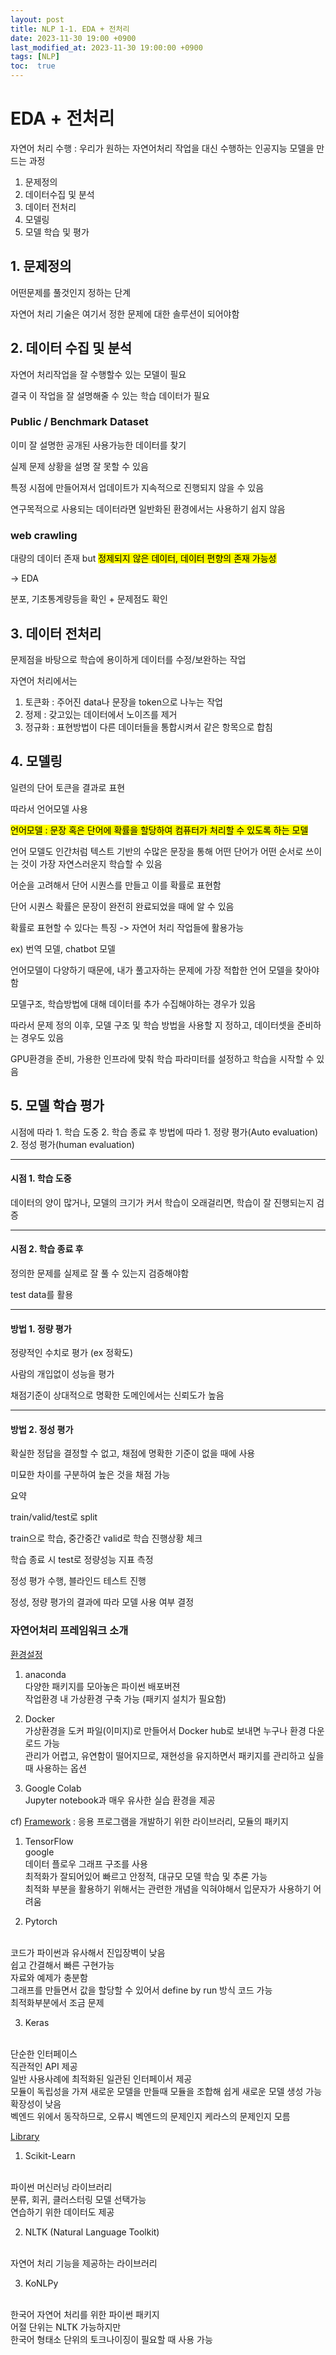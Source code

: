 ```yaml
---
layout: post
title: NLP 1-1. EDA + 전처리
date: 2023-11-30 19:00 +0900
last_modified_at: 2023-11-30 19:00:00 +0900
tags: [NLP]
toc:  true
---
```


# EDA + 전처리

자연어 처리 수행 : 우리가 원하는 자연어처리 작업을 대신 수행하는 인공지능 모델을 만드는 과정

1. 문제정의
2. 데이터수집 및 분석
3. 데이터 전처리
4. 모델링
5. 모델 학습 및 평가

## 1. 문제정의

어떤문제를 풀것인지 정하는 단계

자연어 처리 기술은 여기서 정한 문제에 대한 솔루션이 되어야함

## 2. 데이터 수집 및 분석

자연어 처리작업을 잘 수행할수 있는 모델이 필요

결국 이 작업을 잘 설명해줄 수 있는 학습 데이터가 필요

### Public / Benchmark Dataset

이미 잘 설명한 공개된 사용가능한 데이터를 찾기

실제 문제 상황을 설명 잘 못할 수 있음

특정 시점에 만들어져서 업데이트가 지속적으로 진행되지 않을 수 있음

연구목적으로 사용되는 데이터라면 일반화된 환경에서는 사용하기 쉽지 않음

### web crawling

대량의 데이터 존재 but <mark>정제되지 않은 데이터, 데이터 편향의 존재 가능성</mark>

-> EDA

분포, 기초통계량등을 확인 + 문제점도 확인

## 3. 데이터 전처리

문제점을 바탕으로 학습에 용이하게 데이터를 수정/보완하는 작업

자연어 처리에서는

1. 토큰화 : 주어진 data나 문장을 token으로 나누는 작업
2. 정제 : 갖고있는 데이터에서 노이즈를 제거
3. 정규화 : 표현방법이 다른 데이터들을 통합시켜서 같은 항목으로 합침

## 4. 모델링

일련의 단어 토큰을 결과로 표현

따라서 언어모델 사용

<mark>언어모델 : 문장 혹은 단어에 확률을 할당하여 컴퓨터가 처리할 수 있도록 하는 모델</mark>

언어 모델도 인간처럼 텍스트 기반의 수많은 문장을 통해 어떤 단어가 어떤 순서로 쓰이는 것이 가장 자연스러운지 학습할 수 있음

어순을 고려해서 단어 시퀀스를 만들고 이를 확률로 표현함

단어 시퀀스 확률은 문장이 완전히 완료되었을 때에 알 수 있음

확률로 표현할 수 있다는 특징 -> 자연어 처리 작업들에 활용가능

ex) 번역 모델, chatbot 모델

언어모델이 다양하기 때문에, 내가 풀고자하는 문제에 가장 적합한 언어 모델을 찾아야함

모델구조, 학습방법에 대해 데이터를 추가 수집해야하는 경우가 있음

따라서 문제 정의 이후, 모델 구조 및 학습 방법을 사용할 지 정하고, 데이터셋을 준비하는 경우도 있음

GPU환경을 준비, 가용한 인프라에 맞춰 학습 파라미터를 설정하고 학습을 시작할 수 있음

## 5. 모델 학습 평가

시점에 따라 1. 학습 도중 2. 학습 종료 후
방법에 따라 1. 정량 평가(Auto evaluation) 2. 정성 평가(human evaluation)

---
#### 시점 1. 학습 도중

데이터의 양이 많거나, 모델의 크기가 커서 학습이 오래걸리면, 학습이 잘 진행되는지 검증

---
#### 시점 2. 학습 종료 후

정의한 문제를 실제로 잘 풀 수 있는지 검증해야함

test data를 활용

---
#### 방법 1. 정량 평가

정량적인 수치로 평가 (ex 정확도)

사람의 개입없이 성능을 평가

채점기준이 상대적으로 명확한 도메인에서는 신뢰도가 높음

---
#### 방법 2. 정성 평가

확실한 정답을 결정할 수 없고, 채점에 명확한 기준이 없을 때에 사용

미묘한 차이를 구분하여 높은 것을 채점 가능

요약

train/valid/test로 split

train으로 학습, 중간중간 valid로 학습 진행상황 체크

학습 종료 시 test로 정량성능 지표 측정

정성 평가 수행, 블라인드 테스트 진행

정성, 정량 평가의 결과에 따라 모델 사용 여부 결정

### 자연어처리 프레임워크 소개

<ins>환경설정</ins>

1. anaconda<br>
다양한 패키지를 모아놓은 파이썬 배포버젼<br>
작업환경 내 가상환경 구축 가능 (패키지 설치가 필요함)

2. Docker<br>
가상환경을 도커 파일(이미지)로 만들어서 Docker hub로 보내면 누구나 환경 다운로드 가능<br>
관리가 어렵고, 유연함이 떨어지므로, 재현성을 유지하면서 패키지를 관리하고 싶을 때 사용하는 옵션

3. Google Colab<br>
Jupyter notebook과 매우 유사한 실습 환경을 제공

cf) <ins>Framework</ins> : 응용 프로그램을 개발하기 위한 라이브러리, 모듈의 패키지

1. TensorFlow<br>
google<br>
데이터 플로우 그래프 구조를 사용<br>
최적화가 잘되어있어 빠르고 안정적, 대규모 모델 학습 및 추론 가능<br>
최적화 부분을 활용하기 위해서는 관련한 개념을 익혀야해서 입문자가 사용하기 어려움

2. Pytorch
<br>
코드가 파이썬과 유사해서 진입장벽이 낮음
<br>
쉽고 간결해서 빠른 구현가능
<br>
자료와 예제가 충분함
<br>
그래프를 만들면서 값을 할당할 수 있어서 define by run 방식 코드 가능
<br>
최적화부분에서 조금 문제

3. Keras
<br>
단순한 인터페이스
<br>
직관적인 API 제공
<br>
일반 사용사례에 최적화된 일관된 인터페이서 제공
<br>
모듈이 독립성을 가져 새로운 모델을 만들때 모듈을 조합해 쉽게 새로운 모델 생성 가능
<br>
확장성이 낮음
<br>
벡엔드 위에서 동작하므로, 오류시 벡엔드의 문제인지 케라스의 문제인지 모름

<ins>Library</ins>

1. Scikit-Learn
<br>
파이썬 머신러닝 라이브러리
<br>
분류, 회귀, 클러스터링 모델 선택가능
<br>
연습하기 위한 데이터도 제공

2. NLTK (Natural Language Toolkit)
<br>
자연어 처리 기능을 제공하는 라이브러리

3. KoNLPy
<br>
한국어 자연어 처리를 위한 파이썬 패키지
<br>
어절 단위는 NLTK 가능하지만
<br>
한국어 형태소 단위의 토크나이징이 필요할 때 사용 가능

